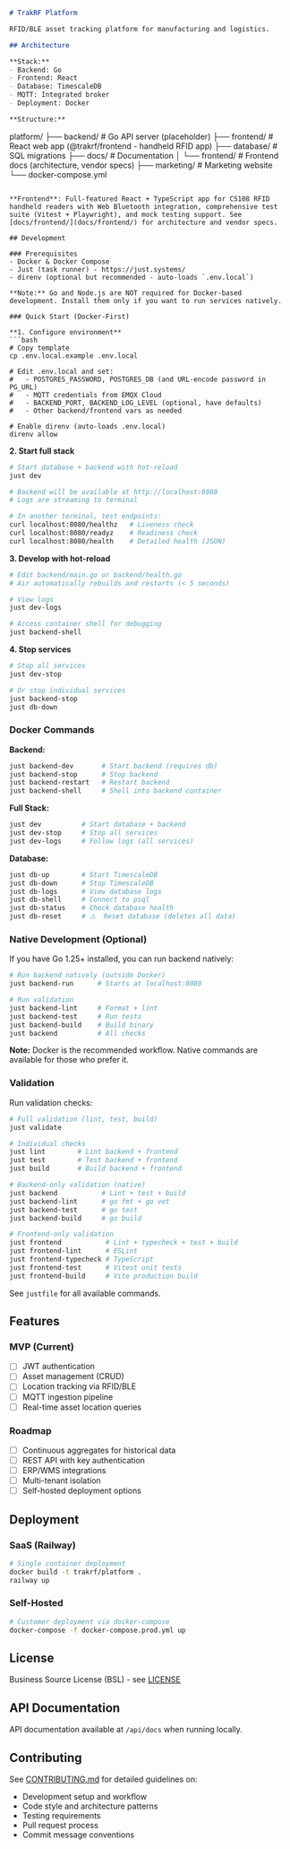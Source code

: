 ```markdown
# TrakRF Platform

RFID/BLE asset tracking platform for manufacturing and logistics.

## Architecture

**Stack:**
- Backend: Go
- Frontend: React
- Database: TimescaleDB
- MQTT: Integrated broker
- Deployment: Docker

**Structure:**
```
platform/
├── backend/         # Go API server (placeholder)
├── frontend/        # React web app (@trakrf/frontend - handheld RFID app)
├── database/        # SQL migrations
├── docs/            # Documentation
│   └── frontend/    # Frontend docs (architecture, vendor specs)
├── marketing/       # Marketing website
└── docker-compose.yml
```

**Frontend**: Full-featured React + TypeScript app for CS108 RFID handheld readers with Web Bluetooth integration, comprehensive test suite (Vitest + Playwright), and mock testing support. See [docs/frontend/](docs/frontend/) for architecture and vendor specs.

## Development

### Prerequisites
- Docker & Docker Compose
- Just (task runner) - https://just.systems/
- direnv (optional but recommended - auto-loads `.env.local`)

**Note:** Go and Node.js are NOT required for Docker-based development. Install them only if you want to run services natively.

### Quick Start (Docker-First)

**1. Configure environment**
```bash
# Copy template
cp .env.local.example .env.local

# Edit .env.local and set:
#   - POSTGRES_PASSWORD, POSTGRES_DB (and URL-encode password in PG_URL)
#   - MQTT credentials from EMQX Cloud
#   - BACKEND_PORT, BACKEND_LOG_LEVEL (optional, have defaults)
#   - Other backend/frontend vars as needed

# Enable direnv (auto-loads .env.local)
direnv allow
```

**2. Start full stack**
```bash
# Start database + backend with hot-reload
just dev

# Backend will be available at http://localhost:8080
# Logs are streaming to terminal

# In another terminal, test endpoints:
curl localhost:8080/healthz   # Liveness check
curl localhost:8080/readyz    # Readiness check
curl localhost:8080/health    # Detailed health (JSON)
```

**3. Develop with hot-reload**
```bash
# Edit backend/main.go or backend/health.go
# Air automatically rebuilds and restarts (< 5 seconds)

# View logs
just dev-logs

# Access container shell for debugging
just backend-shell
```

**4. Stop services**
```bash
# Stop all services
just dev-stop

# Or stop individual services
just backend-stop
just db-down
```

### Docker Commands

**Backend:**
```bash
just backend-dev       # Start backend (requires db)
just backend-stop      # Stop backend
just backend-restart   # Restart backend
just backend-shell     # Shell into backend container
```

**Full Stack:**
```bash
just dev          # Start database + backend
just dev-stop     # Stop all services
just dev-logs     # Follow logs (all services)
```

**Database:**
```bash
just db-up        # Start TimescaleDB
just db-down      # Stop TimescaleDB
just db-logs      # View database logs
just db-shell     # Connect to psql
just db-status    # Check database health
just db-reset     # ⚠️  Reset database (deletes all data)
```

### Native Development (Optional)

If you have Go 1.25+ installed, you can run backend natively:

```bash
# Run backend natively (outside Docker)
just backend-run      # Starts at localhost:8080

# Run validation
just backend-lint     # Format + lint
just backend-test     # Run tests
just backend-build    # Build binary
just backend          # All checks
```

**Note:** Docker is the recommended workflow. Native commands are available for those who prefer it.

### Validation

Run validation checks:
```bash
# Full validation (lint, test, build)
just validate

# Individual checks
just lint        # Lint backend + frontend
just test        # Test backend + frontend
just build       # Build backend + frontend

# Backend-only validation (native)
just backend           # Lint + test + build
just backend-lint      # go fmt + go vet
just backend-test      # go test
just backend-build     # go build

# Frontend-only validation
just frontend           # Lint + typecheck + test + build
just frontend-lint      # ESLint
just frontend-typecheck # TypeScript
just frontend-test      # Vitest unit tests
just frontend-build     # Vite production build
```

See `justfile` for all available commands.

## Features

### MVP (Current)
- [ ] JWT authentication
- [ ] Asset management (CRUD)
- [ ] Location tracking via RFID/BLE
- [ ] MQTT ingestion pipeline
- [ ] Real-time asset location queries

### Roadmap
- [ ] Continuous aggregates for historical data
- [ ] REST API with key authentication
- [ ] ERP/WMS integrations
- [ ] Multi-tenant isolation
- [ ] Self-hosted deployment options

## Deployment

### SaaS (Railway)
```bash
# Single container deployment
docker build -t trakrf/platform .
railway up
```

### Self-Hosted
```bash
# Customer deployment via docker-compose
docker-compose -f docker-compose.prod.yml up
```

## License

Business Source License (BSL) - see [LICENSE](LICENSE)

## API Documentation

API documentation available at `/api/docs` when running locally.

## Contributing

See [CONTRIBUTING.md](CONTRIBUTING.md) for detailed guidelines on:
- Development setup and workflow
- Code style and architecture patterns
- Testing requirements
- Pull request process
- Commit message conventions

